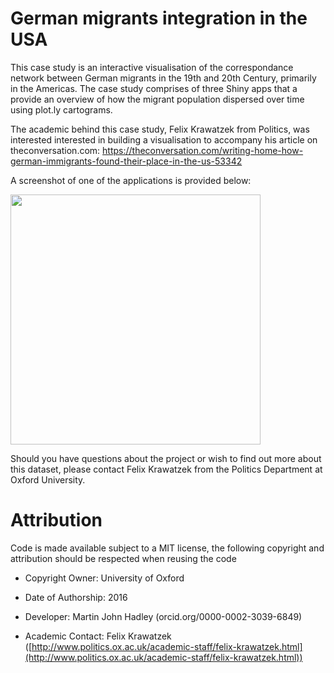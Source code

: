 # German migrants integration in the USA

This case study is an interactive visualisation of the correspondance network between German migrants in the 19th and 20th Century, primarily in the Americas. The case study comprises of three Shiny apps that a provide an overview of how the migrant population dispersed over time using plot.ly cartograms.

The academic behind this case study, Felix Krawatzek from Politics, was interested interested in building a visualisation to accompany his article on theconversation.com: https://theconversation.com/writing-home-how-german-immigrants-found-their-place-in-the-us-53342

A screenshot of one of the applications is provided below:

<img src="https://raw.githubusercontent.com/ox-it/Live-Data_Case-Studies/master/2016%20Case%20Studies/German-Migrant-Letters/GemanMigrants_screenshot.png" width = "400px"/>

Should you have questions about the project or wish to find out more about this dataset, please contact Felix Krawatzek from the Politics Department at Oxford University.

# Attribution 

Code is made available subject to a MIT license, the following copyright and attribution should be respected when reusing the code

- Copyright Owner: University of Oxford

- Date of Authorship: 2016

- Developer: Martin John Hadley (orcid.org/0000-0002-3039-6849)

- Academic Contact: Felix Krawatzek ([http://www.politics.ox.ac.uk/academic-staff/felix-krawatzek.html](http://www.politics.ox.ac.uk/academic-staff/felix-krawatzek.html))
